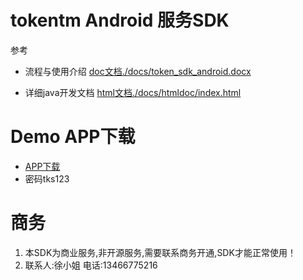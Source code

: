 # tokentm Android 服务SDK

参考 
* 流程与使用介绍 [doc文档./docs/token_sdk_android.docx](./docs/token_sdk_android.docx)

* 详细java开发文档 [html文档./docs/htmldoc/index.html](./docs/htmldoc/index.html)

# Demo APP下载

* [APP下载](https://www.pgyer.com/token_components_test)  
* 密码tks123


# 商务
1.  本SDK为商业服务,非开源服务,需要联系商务开通,SDK才能正常使用！
2.  联系人:徐小姐   电话:13466775216
